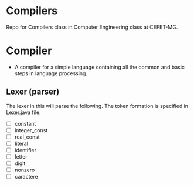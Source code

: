 # Compilers
Repo for Compilers class in Computer Engineering class at CEFET-MG.

# Compiler 
- A compiler for a simple language containing all the common and basic steps in language processing.

## Lexer (parser)
The lexer in this will parse the following. The token formation is specified in Lexer.java file.
- [ ] constant
- [ ] integer_const 
- [ ] real_const
- [ ] literal
- [ ] identifier
- [ ] letter
- [ ] digit
- [ ] nonzero
- [ ] caractere
